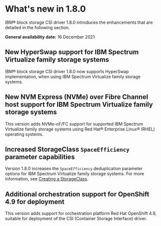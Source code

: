 # What's new in 1.8.0

IBM® block storage CSI driver 1.8.0 introduces the enhancements that are detailed in the following section.

**General availability date:** 16 December 2021

## New HyperSwap support for IBM Spectrum Virtualize family storage systems

IBM® block storage CSI driver 1.8.0 now supports HyperSwap implementation, when using IBM Spectrum Virtualize family storage systems.

## New NVM Express (NVMe) over Fibre Channel host support for IBM Spectrum Virtualize family storage systems

This version adds NVMe-oF/FC support for supported IBM Spectrum Virtualize family storage systems using Red Hat® Enterprise Linux® (RHEL) operating systems. 

## Increased StorageClass `SpaceEfficiency` parameter capabilities

Version 1.8.0 increases the `SpaceEfficiency` deduplication parameter options for IBM Spectrum Virtualize family storage systems. For more information, see [Creating a StorageClass](../configuration/creating_volumestorageclass.md).

## Additional orchestration support for OpenShift 4.9 for deployment

This version adds support for orchestration platform Red Hat OpenShift 4.9, suitable for deployment of the CSI (Container Storage Interface) driver.